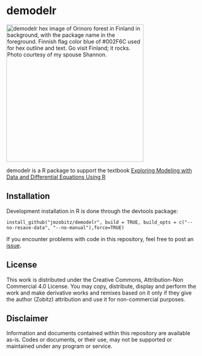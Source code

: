 # demodelr
<img width="358" alt="demodelr hex image of Orinoro forest in Finland in background, with the package name in the foreground. Finnish flag color blue of #002F6C used for hex outline and text. Go visit Finland; it rocks. Photo courtesy of my spouse Shannon." src="https://user-images.githubusercontent.com/10458830/174935768-892fbfda-32f8-49a9-99e6-fdb44d978ade.png">

demodelr is a R package to support the textbook [Exploring Modeling with Data and Differential Equations Using R](https://jmzobitz.github.io/ModelingWithR/)

## Installation 
Development installation in R is done through the devtools package:

`install_github("jmzobitz/demodelr", build = TRUE, build_opts = c("--no-resave-data", "--no-manual"),force=TRUE)`

If you encounter problems with code in this repository, feel free to post an [issue](https://github.com/jmzobitz/demodelr/issues).

## License
This work is distributed under the Creative Commons, Attribution-Non Commercial 4.0 License.  You may copy, distribute, display and perform the work and make derivative works and remixes based on it only if they give the author (Zobitz) attribution and use it for non-commercial purposes.

## Disclaimer
Information and documents contained within this repository are available as-is. Codes or documents, or their use, may not be supported or maintained under any program or service.


